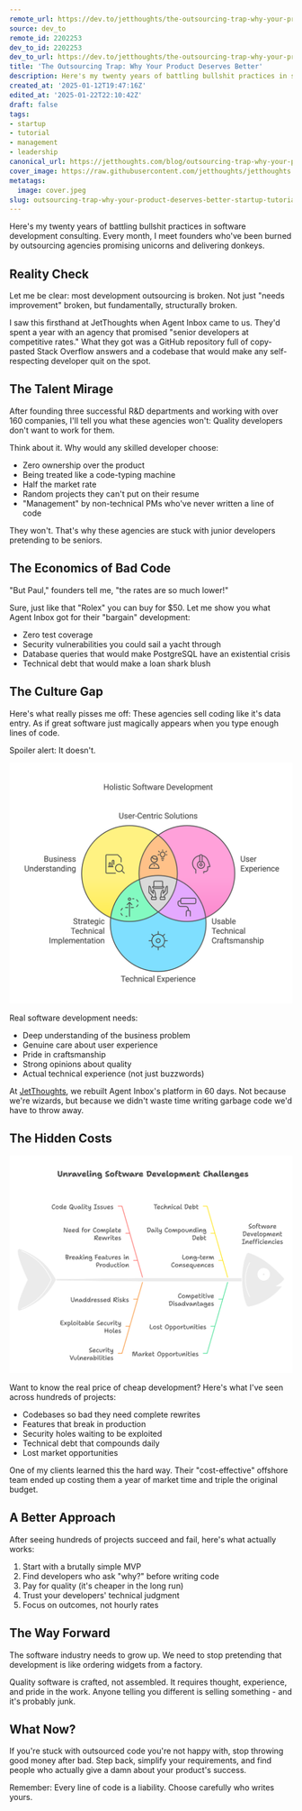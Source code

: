 ```yaml
---
remote_url: https://dev.to/jetthoughts/the-outsourcing-trap-why-your-product-deserves-better-46i8
source: dev_to
remote_id: 2202253
dev_to_id: 2202253
dev_to_url: https://dev.to/jetthoughts/the-outsourcing-trap-why-your-product-deserves-better-46i8
title: 'The Outsourcing Trap: Why Your Product Deserves Better'
description: Here's my twenty years of battling bullshit practices in software development consulting. Every...
created_at: '2025-01-12T19:47:16Z'
edited_at: '2025-01-22T22:10:42Z'
draft: false
tags:
- startup
- tutorial
- management
- leadership
canonical_url: https://jetthoughts.com/blog/outsourcing-trap-why-your-product-deserves-better-startup-tutorial/
cover_image: https://raw.githubusercontent.com/jetthoughts/jetthoughts.github.io/master/content/blog/outsourcing-trap-why-your-product-deserves-better-startup-tutorial/cover.jpeg
metatags:
  image: cover.jpeg
slug: outsourcing-trap-why-your-product-deserves-better-startup-tutorial
---
```

Here's my twenty years of battling bullshit practices in software development consulting. Every month, I meet founders who've been burned by outsourcing agencies promising unicorns and delivering donkeys.

## Reality Check

Let me be clear: most development outsourcing is broken. Not just "needs improvement" broken, but fundamentally, structurally broken.

I saw this firsthand at JetThoughts when Agent Inbox came to us. They'd spent a year with an agency that promised "senior developers at competitive rates." What they got was a GitHub repository full of copy-pasted Stack Overflow answers and a codebase that would make any self-respecting developer quit on the spot.

## The Talent Mirage

After founding three successful R&D departments and working with over 160 companies, I'll tell you what these agencies won't: Quality developers don't want to work for them.

Think about it. Why would any skilled developer choose:

- Zero ownership over the product
- Being treated like a code-typing machine
- Half the market rate
- Random projects they can't put on their resume
- "Management" by non-technical PMs who've never written a line of code

They won't. That's why these agencies are stuck with junior developers pretending to be seniors.

## The Economics of Bad Code

"But Paul," founders tell me, "the rates are so much lower!"

Sure, just like that "Rolex" you can buy for $50. Let me show you what Agent Inbox got for their "bargain" development:

- Zero test coverage
- Security vulnerabilities you could sail a yacht through
- Database queries that would make PostgreSQL have an existential crisis
- Technical debt that would make a loan shark blush

## The Culture Gap

Here's what really pisses me off: These agencies sell coding like it's data entry. As if great software just magically appears when you type enough lines of code.

Spoiler alert: It doesn't.

![circles](file_0.png)

Real software development needs:

- Deep understanding of the business problem
- Genuine care about user experience
- Pride in craftsmanship
- Strong opinions about quality
- Actual technical experience (not just buzzwords)

At [JetThoughts](https://jetthoughts.com), we rebuilt Agent Inbox's platform in 60 days. Not because we're wizards, but because we didn't waste time writing garbage code we'd have to throw away.

## The Hidden Costs

![fish](file_1.png)

Want to know the real price of cheap development? Here's what I've seen across hundreds of projects:

- Codebases so bad they need complete rewrites
- Features that break in production
- Security holes waiting to be exploited
- Technical debt that compounds daily
- Lost market opportunities

One of my clients learned this the hard way. Their "cost-effective" offshore team ended up costing them a year of market time and triple the original budget.

## A Better Approach

After seeing hundreds of projects succeed and fail, here's what actually works:

1. Start with a brutally simple MVP
2. Find developers who ask "why?" before writing code
3. Pay for quality (it's cheaper in the long run)
4. Trust your developers' technical judgment
5. Focus on outcomes, not hourly rates

## The Way Forward

The software industry needs to grow up. We need to stop pretending that development is like ordering widgets from a factory.

Quality software is crafted, not assembled. It requires thought, experience, and pride in the work. Anyone telling you different is selling something - and it's probably junk.

## What Now?

If you're stuck with outsourced code you're not happy with, stop throwing good money after bad. Step back, simplify your requirements, and find people who actually give a damn about your product's success.

Remember: Every line of code is a liability. Choose carefully who writes yours.
